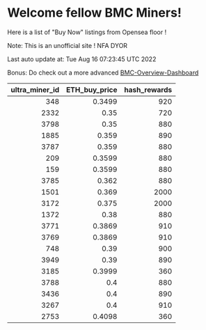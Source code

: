 # Welcome fellow BMC Miners!
Here is a list of "Buy Now" listings from Opensea floor !

Note: This is an unofficial site ! NFA DYOR

Last auto update at: Tue Aug 16 07:23:45 UTC 2022

Bonus: Do check out a more advanced [BMC-Overview-Dashboard](https://dune.com/defifunk/BMC-Overview-Dashboard)


|   ultra_miner_id |   ETH_buy_price |   hash_rewards |
|-----------------:|----------------:|---------------:|
|              348 |          0.3499 |            920 |
|             2332 |          0.35   |            720 |
|             3798 |          0.35   |            880 |
|             1885 |          0.359  |            890 |
|             3787 |          0.359  |            880 |
|              209 |          0.3599 |            880 |
|              159 |          0.3599 |            880 |
|             3785 |          0.362  |            880 |
|             1501 |          0.369  |           2000 |
|             3172 |          0.375  |           2000 |
|             1372 |          0.38   |            880 |
|             3771 |          0.3869 |            910 |
|             3769 |          0.3869 |            910 |
|              748 |          0.39   |            900 |
|             3949 |          0.39   |            890 |
|             3185 |          0.3999 |            360 |
|             3788 |          0.4    |            880 |
|             3436 |          0.4    |            890 |
|             3267 |          0.4    |            910 |
|             2753 |          0.4098 |            360 |